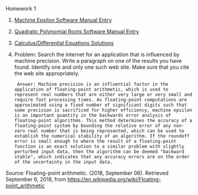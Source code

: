 Homework 1

1. [Machine Epsilon Software Manual Entry](https://github.com/CamWeil/math4610/blob/master/softwaremanual/nmmaceps.md)

2. [Quadratic Polynomial Roots Software Manual Entry](https://github.com/CamWeil/math4610/blob/master/softwaremanual/nmqproots.md)

3. [Calculus/Differential Equations Solutions](https://github.com/CamWeil/math4610/blob/master/homework/nmhw1.pdf)

4. Problem: Search the internet for an application that is influenced by machine precision. Write a paragraph on one of the results you have found. Identify one and only one such web site. Make sure that you cite the web site appropriately.

        Answer: Machine precision is an influential factor in the application of floating-point arithmetic, which is used to represent real numbers that are either very large or very small and require fast processing times. As floating-point computations are approximated using a fixed number of significant digits such that some precision is sacrificed for higher efficiency, machine epsilon is an important quantity in the backwards error analysis of floating-point algorithms. This method determines the accuracy of a floating-point system by bounding the relative error of any non-zero real number that is being represented, which can be used to establish the numerical stability of an algorithm. If the roundoff error is small enough to where the result of a floating-point function is an exact solution to a similar problem with slightly perturbed input data, then the algorithm can be deemed "backward stable", which indicates that any accuracy errors are on the order of the uncertainty in the input data.

  Source: Floating-point arithmetic. (2018, September 06). Retrieved September 6, 2018, from https://en.wikipedia.org/wiki/Floating-point_arithmetic
